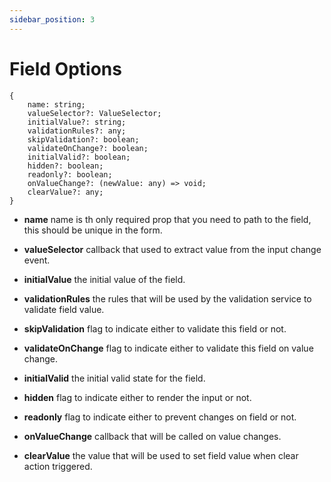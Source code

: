 ```yaml
---
sidebar_position: 3
---
```



# Field Options


    {
        name: string;
        valueSelector?: ValueSelector;
        initialValue?: string;
        validationRules?: any;
        skipValidation?: boolean;
        validateOnChange?: boolean;
        initialValid?: boolean;
        hidden?: boolean;
        readonly?: boolean;
        onValueChange?: (newValue: any) => void;
        clearValue?: any;
    }

* **name** name is th only required prop that you need to path to the field, this should be unique in the form.


* **valueSelector** callback that used to extract value from the input change event.


* **initialValue** the initial value of the field.


* **validationRules** the rules that will be used by the validation service to validate field value.


* **skipValidation** flag to indicate either to validate this field or not.


* **validateOnChange** flag to indicate either to validate this field on value change.


* **initialValid** the initial valid state for the field.


* **hidden** flag to indicate either to render the input or not.


* **readonly** flag to indicate either to prevent changes on field or not.


* **onValueChange** callback that will be called on value changes.


* **clearValue** the value that will be used to set field value when clear action triggered.
